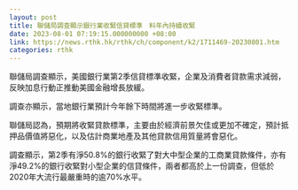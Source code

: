 ```yaml
---
layout: post
title: 聯儲局調查顯示銀行業收緊信貸標準　料年內持續收緊
date: 2023-08-01 07:19:15.000000000 +08:00
link: https://news.rthk.hk/rthk/ch/component/k2/1711469-20230801.htm
categories: rthk
---
```


聯儲局調查顯示，美國銀行業第2季信貸標準收緊，企業及消費者貸款需求減弱，反映加息行動正推動美國金融增長放緩。

調查亦顯示，當地銀行業預計今年餘下時間將進一步收緊標準。

聯儲局認為，預期將收緊貸款標準，主要由於經濟前景欠佳或更加不確定，預計抵押品價值將惡化，以及估計商業地產及其他貸款信用質量將會惡化。

調查顯示，第2季有淨50.8%的銀行收緊了對大中型企業的工商業貸款條件，亦有淨49.2%的銀行收緊對小型企業的信貸條件，兩者都高於上一份調查，但低於2020年大流行最嚴重時的逾70%水平。
